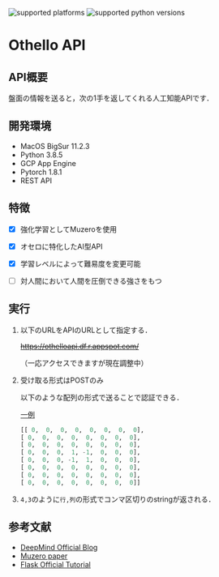 ![supported platforms](https://img.shields.io/badge/platform-Mac-929292)
![supported python versions](https://img.shields.io/badge/python-%3E%3D%203.6-306998)


# Othello API

## API概要

盤面の情報を送ると，次の1手を返してくれる人工知能APIです．

## 開発環境
+ MacOS BigSur 11.2.3
+ Python 3.8.5
+ GCP App Engine
+ Pytorch 1.8.1
+ REST API

## 特徴

* [x] 強化学習としてMuzeroを使用
* [x] オセロに特化したAI型API
* [x] 学習レベルによって難易度を変更可能
* [ ] 対人間において人間を圧倒できる強さをもつ


## 実行

1. 以下のURLをAPIのURLとして指定する．

   ~~https://othelloapi.df.r.appspot.com/~~

   （一応アクセスできますが現在調整中）

2. 受け取る形式はPOSTのみ

   以下のような配列の形式で送ることで認証できる．

   <u>一例</u>
   ```python
   [[ 0,  0,  0,  0,  0,  0,  0,  0],
   [ 0,  0,  0,  0,  0,  0,  0,  0],
   [ 0,  0,  0,  0,  0,  0,  0,  0],
   [ 0,  0,  0,  1, -1,  0,  0,  0],
   [ 0,  0,  0, -1,  1,  0,  0,  0],
   [ 0,  0,  0,  0,  0,  0,  0,  0],
   [ 0,  0,  0,  0,  0,  0,  0,  0],
   [ 0,  0,  0,  0,  0,  0,  0,  0]]
   ```

3. ```4,3```のように```行,列```の形式でコンマ区切りのstringが返される．


## 参考文献

+ [DeepMind Official Blog](https://deepmind.com/blog/article/muzero-mastering-go-chess-shogi-and-atari-without-rules)
+ [Muzero paper](https://www.nature.com/articles/s41586-020-03051-4.epdf?sharing_token=kTk-xTZpQOF8Ym8nTQK6EdRgN0jAjWel9jnR3ZoTv0PMSWGj38iNIyNOw_ooNp2BvzZ4nIcedo7GEXD7UmLqb0M_V_fop31mMY9VBBLNmGbm0K9jETKkZnJ9SgJ8Rwhp3ySvLuTcUr888puIYbngQ0fiMf45ZGDAQ7fUI66-u7Y%3D)
+ [Flask Official Tutorial](https://flask.palletsprojects.com/en/2.0.x/)